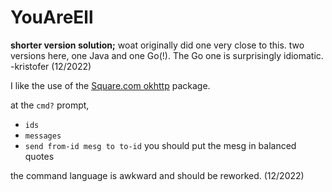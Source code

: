 # YouAreEll

__shorter version solution;__ woat originally did one very close to this.
two versions here, one Java and one Go(!). The Go one is surprisingly idiomatic.
-kristofer (12/2022)

I like the use of the [Square.com okhttp](https://square.github.io/okhttp/) package.

at the `cmd?` prompt,

- `ids`
- `messages`
- `send from-id mesg to to-id` you should put the mesg in balanced quotes

the command language is awkward and should be reworked. (12/2022)
